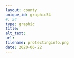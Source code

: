 ```yaml
---
layout: county 
unique_id: graphic54
#: 54
type: graphic
title: 
alt_text: 
url: 
filename: protectinginfo.png
date: 2020-06-22
---
```

